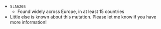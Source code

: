 - `S:A626S`
    - Found widely across Europe, in at least 15 countries
- Little else is known about this mutation. Please let me know if you have more information!
